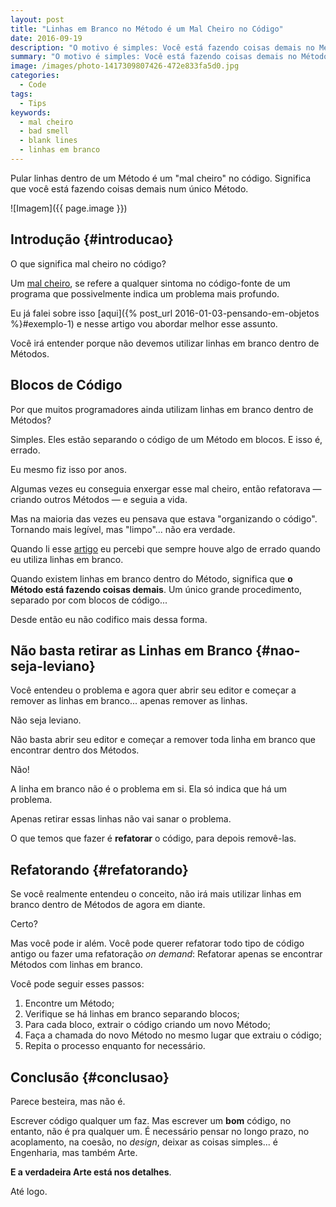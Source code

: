 ```yaml
---
layout: post
title: "Linhas em Branco no Método é um Mal Cheiro no Código"
date: 2016-09-19
description: "O motivo é simples: Você está fazendo coisas demais no Método."
summary: "O motivo é simples: Você está fazendo coisas demais no Método."
image: /images/photo-1417309807426-472e833fa5d0.jpg
categories: 
  - Code
tags:
  - Tips
keywords:
  - mal cheiro
  - bad smell
  - blank lines
  - linhas em branco
--- 
```


Pular linhas dentro de um Método é um "mal cheiro"
no código. Significa que você está fazendo coisas 
demais num único Método.

<!--more-->

![Imagem]({{ page.image }})

## Introdução {#introducao}

O que significa mal cheiro no código?

Um [mal cheiro](https://en.wikipedia.org/wiki/Code_smell),
se refere a qualquer sintoma no código-fonte 
de um programa que possivelmente indica um problema 
mais profundo.

Eu já falei sobre isso
[aqui]({% post_url 2016-01-03-pensando-em-objetos %}#exemplo-1)
e nesse artigo vou abordar melhor esse assunto.

Você irá entender porque não devemos utilizar 
linhas em branco dentro de Métodos.

## Blocos de Código

Por que muitos programadores ainda utilizam linhas em
branco dentro de Métodos?

Simples. Eles estão separando o código de um Método
em blocos. E isso é, errado.

Eu mesmo fiz isso por anos. 

Algumas vezes eu conseguia enxergar esse mal cheiro, então 
refatorava — criando outros Métodos — e seguia a vida. 
Mas na maioria das vezes eu pensava que estava "organizando o código".
Tornando mais legível, mas "limpo"... não era verdade.

Quando li esse
[artigo](http://www.yegor256.com/2014/11/03/empty-line-code-smell.html)
eu percebi que sempre houve algo de errado quando eu
utiliza linhas em branco. 

Quando existem linhas em branco dentro do Método,
significa que **o Método está fazendo coisas demais**.
Um único grande procedimento, separado por com blocos 
de código...

Desde então eu não codifico mais dessa forma.

## Não basta retirar as Linhas em Branco {#nao-seja-leviano}

Você entendeu o problema e agora quer abrir seu editor
e começar a remover as linhas em branco... apenas remover
as linhas.

Não seja leviano.

Não basta abrir seu editor e começar a remover toda
linha em branco que encontrar dentro dos Métodos. 

Não!

A linha em branco não é o problema em si. 
Ela só indica que há um problema.

Apenas retirar essas linhas não vai sanar o problema.

O que temos que fazer é **refatorar** o código,
para depois removê-las.

## Refatorando {#refatorando}

Se você realmente entendeu o conceito, não irá mais utilizar
linhas em branco dentro de Métodos de agora em diante.

Certo?

Mas você pode ir além. Você pode querer refatorar todo tipo
de código antigo ou fazer uma refatoração *on demand*:
Refatorar apenas se encontrar Métodos com linhas em branco.

Você pode seguir esses passos:

  1. Encontre um Método;
  2. Verifique se há linhas em branco separando blocos;
  3. Para cada bloco, extrair o código criando um novo Método;
  4. Faça a chamada do novo Método no mesmo lugar que extraiu
  o código;
  5. Repita o processo enquanto for necessário.

## Conclusão {#conclusao}

Parece besteira, mas não é.

Escrever código qualquer um faz. Mas escrever um **bom** código, 
no entanto, não é pra qualquer um. É necessário pensar no
longo prazo, no acoplamento, na coesão, no *design*, deixar 
as coisas simples... é Engenharia, mas também Arte.

**E a verdadeira Arte está nos detalhes**.

Até logo.